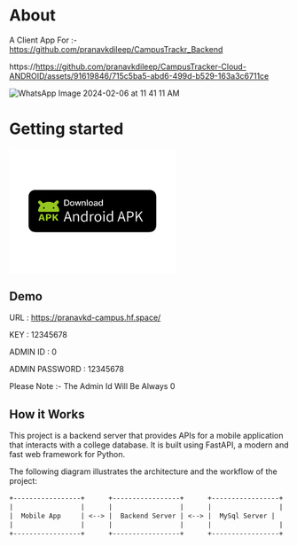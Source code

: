 # About

A Client App For :- https://github.com/pranavkdileep/CampusTrackr_Backend

https://https://github.com/pranavkdileep/CampusTracker-Cloud-ANDROID/assets/91619846/715c5ba5-abd6-499d-b529-163a3c6711ce

![WhatsApp Image 2024-02-06 at 11 41 11 AM](github.com/pranavkdileep/CampusTracker-Cloud-ANDROID/assets/91619846/e7dd7c39-887f-4031-a383-fa70abc6486a)


                                                                                                        
                                      

# Getting started
 [<img width="300px" src="https://github.com/pranavkdileep/CampusTrackr_Backend/blob/main/Docs/Download%20Android%20APK%20Badge.png?raw=true" align="center" />](https://github.com/pranavkdileep/CampusTracker-Cloud-ANDROID/releases/download/1.0/app-release.apk)

## Demo

URL : https://pranavkd-campus.hf.space/ 

KEY : 12345678

ADMIN ID : 0

ADMIN PASSWORD : 12345678

Please Note :- The Admin Id Will Be Always 0


## How it Works

This project is a backend server that provides APIs for a mobile application that interacts with a college database. It is built using FastAPI, a modern and fast web framework for Python.

The following diagram illustrates the architecture and the workflow of the project:

    +-----------------+      +-----------------+      +-----------------+
    |                 |      |                 |      |                 |
    |  Mobile App     | <--> |  Backend Server | <--> |  MySql Server |
    |                 |      |                 |      |                 |
    +-----------------+      +-----------------+      +-----------------+
